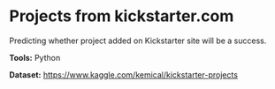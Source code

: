 # Projects from kickstarter.com

Predicting whether project added on Kickstarter site will be a success.

**Tools:** Python

**Dataset:** https://www.kaggle.com/kemical/kickstarter-projects
